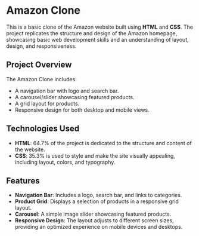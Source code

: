 # Amazon Clone

This is a basic clone of the Amazon website built using **HTML** and **CSS**. The project replicates the structure and design of the Amazon homepage, showcasing basic web development skills and an understanding of layout, design, and responsiveness.

## **Project Overview**

The Amazon Clone includes:
- A navigation bar with logo and search bar.
- A carousel/slider showcasing featured products.
- A grid layout for products.
- Responsive design for both desktop and mobile views.

## **Technologies Used**

- **HTML**: 64.7% of the project is dedicated to the structure and content of the website.
- **CSS**: 35.3% is used to style and make the site visually appealing, including layout, colors, and typography.

## **Features**

- **Navigation Bar**: Includes a logo, search bar, and links to categories.
- **Product Grid**: Displays a selection of products in a responsive grid layout.
- **Carousel**: A simple image slider showcasing featured products.
- **Responsive Design**: The layout adjusts to different screen sizes, providing an optimized experience on mobile devices and desktops.
